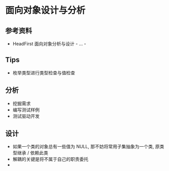 # 面向对象设计与分析

## 参考资料

* HeadFirst 面向对象分析与设计 - ... - 

## Tips

* 枚举类型进行类型检查与值检查

## 分析

* 挖掘需求
* 编写测试样例
* 测试驱动开发

## 设计

* 如果一个类的对象总有一些值为 NULL, 那不妨将常用子集抽象为一个类, 原类型继承 / 依赖此类
* 解耦的关键是将不属于自己的职责委托
* 